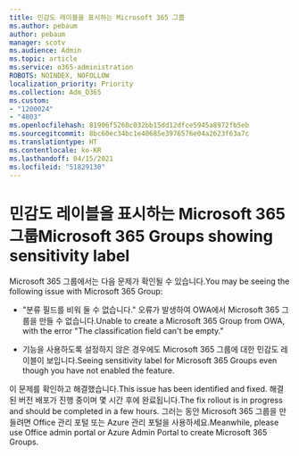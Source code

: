 ```yaml
---
title: 민감도 레이블을 표시하는 Microsoft 365 그룹
ms.author: pebaum
author: pebaum
manager: scotv
ms.audience: Admin
ms.topic: article
ms.service: o365-administration
ROBOTS: NOINDEX, NOFOLLOW
localization_priority: Priority
ms.collection: Adm_O365
ms.custom:
- "1200024"
- "4803"
ms.openlocfilehash: 81906f5260c032bb15dd12dfce5945a8972fb5eb
ms.sourcegitcommit: 8bc60ec34bc1e40685e3976576e04a2623f63a7c
ms.translationtype: HT
ms.contentlocale: ko-KR
ms.lasthandoff: 04/15/2021
ms.locfileid: "51829130"
---
```

# <a name="microsoft-365-groups-showing-sensitivity-label"></a><span data-ttu-id="37af8-102">민감도 레이블을 표시하는 Microsoft 365 그룹</span><span class="sxs-lookup"><span data-stu-id="37af8-102">Microsoft 365 Groups showing sensitivity label</span></span>

<span data-ttu-id="37af8-103">Microsoft 365 그룹에서는 다음 문제가 확인될 수 있습니다.</span><span class="sxs-lookup"><span data-stu-id="37af8-103">You may be seeing the following issue with Microsoft 365 Group:</span></span>

- <span data-ttu-id="37af8-104">"분류 필드를 비워 둘 수 없습니다." 오류가 발생하여 OWA에서 Microsoft 365 그룹을 만들 수 없습니다.</span><span class="sxs-lookup"><span data-stu-id="37af8-104">Unable to create a Microsoft 365 Group from OWA, with the error "The classification field can't be empty."</span></span>

- <span data-ttu-id="37af8-105">기능을 사용하도록 설정하지 않은 경우에도 Microsoft 365 그룹에 대한 민감도 레이블이 보입니다.</span><span class="sxs-lookup"><span data-stu-id="37af8-105">Seeing sensitivity label for Microsoft 365 Groups even though you have not enabled the feature.</span></span>

<span data-ttu-id="37af8-106">이 문제를 확인하고 해결했습니다.</span><span class="sxs-lookup"><span data-stu-id="37af8-106">This issue has been identified and fixed.</span></span> <span data-ttu-id="37af8-107">해결된 버전 배포가 진행 중이며 몇 시간 후에 완료됩니다.</span><span class="sxs-lookup"><span data-stu-id="37af8-107">The fix rollout is in progress and should be completed in a few hours.</span></span> <span data-ttu-id="37af8-108">그러는 동안 Microsoft 365 그룹을 만들려면 Office 관리 포털 또는 Azure 관리 포털을 사용하세요.</span><span class="sxs-lookup"><span data-stu-id="37af8-108">Meanwhile, please use Office admin portal or Azure Admin Portal to create Microsoft 365 Groups.</span></span>  
